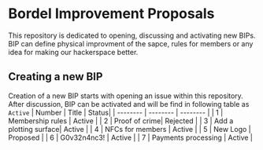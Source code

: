 # Bordel Improvement Proposals

This repository is dedicated to opening, discussing and activating new BIPs. BIP can define physical improvment of the sapce, rules for members or any idea for making our hackerspace better. 

## Creating a new BIP

Creation of a new BIP starts with opening an issue within this repository. After discussion, BIP can be activated and will be find in following table as ``` Active ```
| Number | Title | Status|
| -------- | -------- | -------- |
| 1 | Membership rules | Active    |
| 2 | Proof of crime| Rejected  |
| 3 | Add a plotting surface| Active  |
| 4 | NFCs for members | Active  |
| 5 | New Logo |  Proposed   |
| 6 | G0v32n4nc3! | Active  |
| 7 | Payments processing | Active   |



